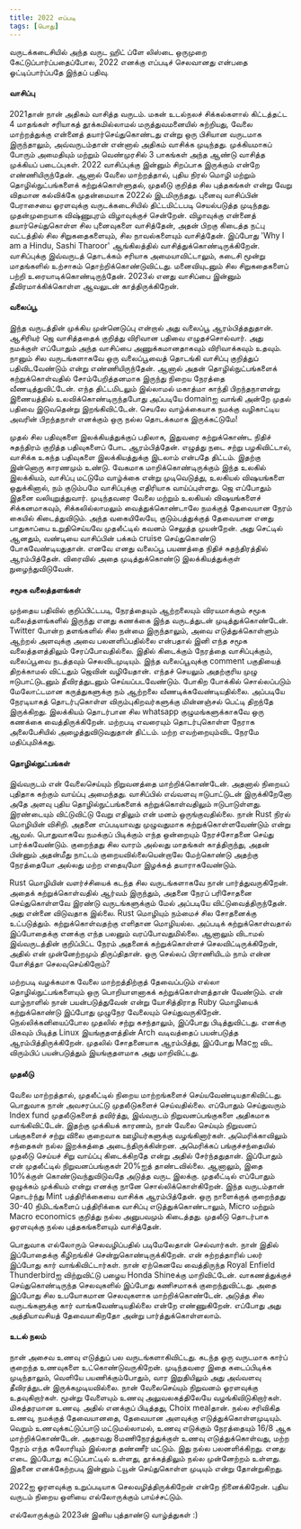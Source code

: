 ```yaml
---
title: 2022 எப்படி
tags: [பொது]
---
```


வருடக்கடைசியில் அந்த வருட ஹிட் ப்ளே லிஸ்டை ஒருமுறை கேட்டுப்பார்ப்பதைப்போல, 2022 எனக்கு எப்படிச் செலவானது என்பதை ஓட்டிப்பார்ப்பதே இந்தப் பதிவு.

#### வாசிப்பு
2021தான் நான் அதிகம் வாசித்த வருடம். மகன் உடல்நலச் சிக்கல்களால் கிட்டத்தட்ட 4 மாதங்கள் சரியாகத் தூக்கமில்லாமல் மருத்துவமனையில் சுற்றியது, வேலை மாற்றத்துக்கு என்னைத் தயார்செய்துகொண்டது என்று ஒரு பிசியான வருடமாக இருந்தாலும், அவ்வருடம்தான் என்னால் அதிகம் வாசிக்க முடிந்தது. முக்கியமாகப் போரும் அமைதியும் மற்றும் வெண்முரசில் 3 பாகங்கள் அந்த ஆண்டு வாசித்த முக்கியப் படைப்புகள். 2022 வாசிப்புக்கு இன்னும் சிறப்பாக இருக்கும் என்றே எண்ணியிருந்தேன். ஆனால் வேலை மாற்றத்தால், புதிய நிரல் மொழி மற்றும் தொழில்நுட்பங்களைக் கற்றுக்கொள்ளுதல், முதலீடு குறித்த சில புத்தகங்கள் என்று வேறு விதமான கல்விக்கே முதன்மையாக 2022ல் இடமிருந்தது. புனைவு வாசிப்பின் பேராசையை ஓரளவுக்கு வருடக்கடைசியில் திட்டமிட்டபடி செயல்படுத்த முடிந்தது. முதன்முறையாக விஷ்ணுபுரம் விழாவுக்குச் சென்றேன். விழாவுக்கு என்னைத் தயார்செய்துகொள்ள சில புனைவுகளை வாசித்தேன், அதன் பிறகு கிடைத்த நட்பு வட்டத்தில் சில சிறுகதைகளையும், சில நாவல்களையும் வாசித்தேன். இப்போது 'Why I am a Hindu, Sashi Tharoor' ஆங்கிலத்தில் வாசித்துக்கொண்டிருக்கிறேன். வாசிப்புக்கு இவ்வருடத் தொடக்கம் சரியாக அமையாவிட்டாலும், கடைசி மூன்று மாதங்களில் உற்சாகம் தொற்றிக்கொண்டுவிட்டது. மனைவியுடனும் சில சிறுகதைகளைப் பற்றி உரையாடிக்கொண்டிருந்தேன். 2023ல் எனது வாசிப்பை இன்னும் தீவிரமாக்கிக்கொள்ள ஆவலுடன் காத்திருக்கிறேன்.

#### வலைப்பூ
இந்த வருடத்தின் முக்கிய முன்னெடுப்பு என்றால் அது வலைப்பூ ஆரம்பித்ததுதான். ஆசிரியர் ஜெ வாசித்ததைக் குறித்து விரிவான பதிவை எழுதச்சொல்வார். அது நமக்குள் எப்போதும் அந்த வாசிப்பை அணுக்கமானதாகவும் விரிவாக்கவும் உதவும். நானும் சில வருடங்களாகவே ஒரு வலைப்பூவைத் தொடங்கி வாசிப்பு குறித்துப் பதிவிடவேண்டும் என்று எண்ணியிருந்தேன். ஆனால் அதன் தொழில்நுட்பங்களைக் கற்றுக்கொள்வதில் சோம்பேறித்தனமாக இருந்து நிறைய நேரத்தை வீணடித்துவிட்டேன். எந்த திட்டமிடலும் இல்லாமல் மகாத்மா காந்தி பிறந்தநாளன்று இணையத்தில் உலவிக்கொண்டிருந்தபோது அப்படியே domainஐ வாங்கி அன்றே முதல் பதிவை இடுவதென்று இறங்கிவிட்டேன். செயலே வாழ்க்கையாக நமக்கு வழிகாட்டிய அவரின் பிறந்தநாள் எனக்கும் ஒரு நல்ல தொடக்கமாக இருக்கட்டுமே! 

முதல் சில பதிவுகளை இலக்கியத்துக்குப் பதிலாக, இதுவரை கற்றுக்கொண்ட நிதிச் சுதந்திரம் குறித்த பதிவுகளைப் போட ஆரம்பித்தேன். எழுத்து நடை சற்று பழகிவிட்டால், வாசிக்க உகந்த பதிவுகளை இலக்கியத்துக்கு இடலாம் என்பதே திட்டம். இதற்கு இன்னொரு காரணமும் உண்டு. வேகமாக மாறிக்கொண்டிருக்கும் இந்த உலகில் இலக்கியம், வாசிப்பு மட்டுமே வாழ்க்கை என்று முடிவெடுத்து, உலகியல் விஷயங்களை ஒதுக்கினால், நம் குடும்பமே  வாசிப்புக்கு எதிரியாக வாய்ப்புள்ளது. ஜெ எப்போதும் இதனை வலியுறுத்துவார். முடிந்தவரை வேலை மற்றும் உலகியல் விஷயங்களைச் சிக்கனமாகவும், சிக்கலில்லாமலும் வைத்துக்கொண்டாலே நமக்குத் தேவையான நேரம் கையில் கிடைத்துவிடும். அந்த வகையிலேயே, குடும்பத்துக்குத் தேவையான எனது பாதுகாப்பை உறுதிசெய்யவே முதலீட்டில் கவனம் செலுத்த முயன்றேன். அது செட்டில் ஆனதும், வண்டியை வாசிப்பின் பக்கம் cruise செய்துகொண்டு போகவேண்டியதுதான். எனவே எனது வலைப்பூ பயணத்தை நிதிச் சுதந்திரத்தில் ஆரம்பித்தேன். விரைவில் அதை முடித்துக்கொண்டு இலக்கியத்துக்குள் நுழைந்துவிடுவேன்.

#### சமூக வலைத்தளங்கள்
முந்தைய பதிவில் குறிப்பிட்டபடி, நேரத்தையும் ஆற்றலையும் விரயமாக்கும் சமூக வலைத்தளங்களில் இருந்து எனது கணக்கை இந்த வருடத்துடன் முடித்துக்கொண்டேன். Twitter போன்ற தளங்களில் சில நன்மை இருந்தாலும், அவை எடுத்துக்கொள்ளும் ஆற்றல் அளவுக்கு அவை பலனளிப்பதில்லை என்பதால் இனி எந்த சமூக வலைத்தளத்திலும் சேரப்போவதில்லை. இதில் கிடைக்கும் நேரத்தை வாசிப்புக்கும், வலைப்பூவை நடத்தவும் செலவிடமுடியும். இந்த வலைப்பூவுக்கு comment பகுதியைத் திறக்காமல் விட்டதும் ஜெவின் வழியேதான். எந்தச் செயலும் அதற்குரிய முழு ஈடுபாட்டுடனும் தீவிரத்துடனும் செய்யப்படவேண்டும். போகிற போக்கில் சொல்லப்படும் மேலோட்டமான கருத்துகளுக்கு நம் ஆற்றலை வீணடிக்கவேண்டியதில்லை. அப்படியே நேரடியாகத் தொடர்புகொள்ள விரும்புகிறவர்களுக்கு மின்னஞ்சல் பெட்டி திறந்தே இருக்கிறது. இலக்கியம் தொடர்பான சில whatsapp குழுமங்களுக்காகவே ஒரு கணக்கை வைத்திருக்கிறேன். மற்றபடி எவரையும் தொடர்புகொள்ள நேராக அலைபேசியில் அழைத்துவிடுவதுதான் திட்டம். மற்ற எவற்றையும்விட நேரமே மதிப்புமிக்கது.

#### தொழில்நுட்பங்கள்
இவ்வருடம் என் வேலைசெய்யும் நிறுவனத்தை மாற்றிக்கொண்டேன். அதனால் நிறையப் புதிதாக கற்கும் வாய்ப்பு அமைந்தது. வாசிப்பில் எவ்வளவு ஈடுபாட்டுடன் இருக்கிறேனோ அதே அளவு புதிய தொழில்நுட்பங்களைக் கற்றுக்கொள்வதிலும் ஈடுபாடுள்ளது. இரண்டையும் விட்டுவிட்டு வேறு எதிலும் என் மனம் ஒருங்குவதில்லை. நான் Rust நிரல் மொழியின் விசிறி. அதனை எப்படியாவது முழுவதுமாக கற்றுக்கொள்ளவேண்டும் என்று ஆவல். பொதுவாகவே நமக்குப் பிடிக்கும் எந்த ஒன்றையும் நேரச்சோதனை செய்து பார்க்கவேண்டும். குறைந்தது சில வாரம் அல்லது மாதங்கள் காத்திருந்து, அதன் பின்னும் அதன்மீது நாட்டம் குறையவில்லையென்றாலே மேற்கொண்டு அதற்கு நேரத்தையோ அல்லது மற்ற எதையுமோ இழக்கத் தயாராகவேண்டும். 

Rust மொழியின் வளர்ச்சியைக் கடந்த சில வருடங்களாகவே நான் பார்த்துவருகிறேன். அதைக் கற்றுக்கொள்வதில் ஆர்வம் இருந்தும், அதனை நேரப் பரிசோதனை செய்துகொள்ளவே இரண்டு வருடங்களுக்கும் மேல் அப்படியே விட்டுவைத்திருந்தேன். அது என்னை விடுவதாக இல்லை. Rust மொழியும் நம்மைச் சில சோதனைக்கு உட்படுத்தும். கற்றுக்கொள்வதற்கு எளிதான மொழியல்ல. அப்படிக் கற்றுக்கொள்வதால் இப்போதைக்கு எனக்கு எந்த பலனும் வரப்போவதுமில்லை. ஆனாலும் விடாமல் இவ்வருடத்தின் குறிப்பிட்ட நேரம் அதனைக் கற்றுக்கொள்ளச் செலவிட்டிருக்கிறேன், அதில் என் முன்னேற்றமும் திருப்திதான். ஒரு செல்லப் பிராணியிடம் நாம் என்ன யோசித்தா செலவுசெய்கிறோம்?

மற்றபடி வழக்கமாக வேலை மாற்றத்திற்குத் தேவைப்படும் எல்லா தொழில்நுட்பங்களையும் ஒரு பொறியாளனாகக் கற்றுக்கொள்ளத்தான் வேண்டும். என் வாழ்நாளில் நான் பயன்படுத்துவேன் என்று யோசித்திராத Ruby மொழியைக் கற்றுக்கொண்டு இப்போது முழுநேர வேலையும் செய்துவருகிறேன். நெல்லிக்கனியைப்போல முதலில் சற்று கசந்தாலும், இப்போது பிடித்துவிட்டது. எனக்கு மிகவும் பிடித்த Linux இயங்குதளத்தின் Arch வடிவத்தைப் பயன்படுத்த ஆரம்பித்திருக்கிறேன். முதலில் சோதனையாக ஆரம்பித்து, இப்போது Macஐ விட விரும்பிப் பயன்படுத்தும் இயங்குதளமாக அது மாறிவிட்டது.

#### முதலீடு
வேலை மாற்றத்தால், முதலீட்டில் நிறைய மாற்றங்களைச் செய்யவேண்டியதாகிவிட்டது. பொதுவாக நான் அவசரப்பட்டு முதலீடுகளைச் செய்வதில்லை. எப்போதும் செய்துவரும் Index fund முதலீடுகளைத் தவிர்த்து, இவ்வருடம் நிறுவனப்பங்குகளை அதிகமாக வாங்கிவிட்டேன். இதற்கு முக்கியக் காரணம், நான் வேலை செய்யும் நிறுவனப் பங்குகளைச் சற்று விலை குறைவாக ஊழியர்களுக்கு வழங்கினார்கள். அமெரிக்காவிலும் சந்தைகள் நல்ல இறக்கத்தை அடைந்திருக்கின்றன.  அமெரிக்கப் பங்குச்சந்தையில் முதலீடு செய்யச் சிறு வாய்ப்பு கிடைக்கிறதே என்று அதில் சேர்ந்ததுதான். இப்போதும் என் முதலீட்டில் நிறுவனப்பங்குகள் 20%ஐத் தாண்டவில்லை. ஆனாலும், இதை 10%க்குள் கொண்டுவந்துவிடுவதே அடுத்த வருட இலக்கு. முதலீட்டில் எப்போதும் ஒழுக்கம் முக்கியம் என்று எனக்கு நானே சொல்லிக்கொள்கிறேன். இந்த வருடம்தான் தொடர்ந்து Mint பத்திரிக்கையை வாசிக்க ஆரம்பித்தேன். ஒரு நாளைக்குக் குறைந்தது 30-40 நிமிடங்களைப் பத்திரிக்கை வாசிப்பு எடுத்துக்கொண்டாலும், Micro மற்றும் Macro economics குறித்து நல்ல அனுபவமும் கிடைத்தது. முதலீடு தொடர்பாக ஓரளவுக்கு நல்ல புத்தகங்களையும் வாசித்தேன்.

பொதுவாக எல்லோரும் செலவழிப்பதில் படிமேலேதான் செல்வார்கள். நான் இதில் இப்போதைக்கு கீழிறங்கிச் சென்றுகொண்டிருக்கிறேன். என் சுற்றத்தாரில் பலர் இப்போது கார் வாங்கிவிட்டார்கள். நான் ஏற்கெனவே வைத்திருந்த Royal Enfield Thunderbirdஐ விற்றுவிட்டு பழைய Honda Shineக்கு மாறிவிட்டேன். வாகணத்துக்குச் செய்துகொண்டிருந்த செலவுகளில் இப்போது கணிசமாகக் குறைந்துவிட்டது. அதை இப்போது சில உபயோகமான செலவுகளாக மாற்றிக்கொண்டேன். அடுத்த சில வருடங்களுக்கு கார் வாங்கவேண்டியதில்லை என்றே எண்ணுகிறேன். எப்போது அது அத்தியாவசியத் தேவையாகிறதோ அன்று பார்த்துக்கொள்ளலாம்.

#### உடல் நலம்
நான் அசைவ உணவு எடுத்துப் பல வருடங்களாகிவிட்டது. கடந்த ஒரு வருடமாக கார்ப் குறைந்த உணவுகளை உட்கொண்டுவருகிறேன். முடிந்தவரை இதை கடைப்பிடிக்க முடிந்தாலும், வெளியே பயணிக்கும்போதும், வார இறுதியிலும் அது அவ்வளவு தீவிரத்துடன் இருக்கமுடியவில்லை. நான் வேலைசெய்யும் நிறுவனம் ஓரளவுக்கு உதவுகிறார்கள். மூன்று வேளையும் உணவு அலுவலகத்திலேயே வழங்கிவிடுகிறார்கள். மிகத்தரமான உணவு. அதில் எனக்குப் பிடித்தது, Choix mealதான். நல்ல சரிவிகித உணவு, நமக்குத் தேவையானதை, தேவையான அளவுக்கு எடுத்துக்கொள்ளமுடியும். வெறும் உணவுக்கட்டுப்பாடு மட்டுமல்லாமல், உணவு எடுக்கும் நேரத்தையும் 16/8 ஆக மாற்றிக்கொண்டேன். அதாவது 8மணிநேரத்துக்குள் உணவு எடுத்துக்கொள்வது, மற்ற நேரம் எந்த கலோரியும் இல்லாத தண்ணீர் மட்டும். இது நல்ல பலனளிக்கிறது. எனது எடை இப்போது கட்டுப்பாட்டில் உள்ளது, தூக்கத்திலும் நல்ல முன்னேற்றம் உள்ளது. இதனை எனக்கேற்றபடி இன்னும் ட்யூன் செய்துகொள்ள முடியும் என்று தோன்றுகிறது.

2022ஐ ஓரளவுக்கு உறுப்படியாக செலவழித்திருக்கிறேன் என்றே நினைக்கிறேன். புதிய வருடம் நிறைய ஒளியை எல்லோருக்கும் பாய்ச்சட்டும்.

எல்லோருக்கும் 2023ன் இனிய புத்தாண்டு வாழ்த்துகள் :)